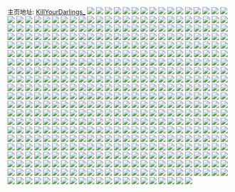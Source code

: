 主页地址: [KillYourDarlings_](https://weibo.com/u/5675084008) 
![](https://wx4.sinaimg.cn/mw2000/006c44B2ly1h9pr6y1opgj32c0340u0x.jpg) 
![](https://wx4.sinaimg.cn/mw2000/006c44B2ly1h9pr73ruo3j32c0340b2b.jpg) 
![](https://wx4.sinaimg.cn/mw2000/006c44B2ly1h9pr77f20lj32c03407wj.jpg) 
![](https://wx4.sinaimg.cn/mw2000/006c44B2ly1h9pr7gadufj31s1377e81.jpg) 
![](https://wx4.sinaimg.cn/mw2000/006c44B2ly1h9pr79w9z0j324s2wj7wi.jpg) 
![](https://wx4.sinaimg.cn/mw2000/006c44B2ly1h9pr7iapc9j32c0340hdv.jpg) 
![](https://wx4.sinaimg.cn/mw2000/006c44B2ly1h9pr7fdmktj32801o07wh.jpg) 
![](https://wx4.sinaimg.cn/mw2000/006c44B2ly1h9nvq49b4tj30u019j7fo.jpg) 
![](https://wx4.sinaimg.cn/mw2000/006c44B2ly1h9nvq697vxj30u01dngvo.jpg) 
![](https://wx4.sinaimg.cn/mw2000/006c44B2ly1h9nvq6wa04j30u0140jy9.jpg) 
![](https://wx4.sinaimg.cn/mw2000/006c44B2ly1h9nvq5ag4ij30u017f7cl.jpg) 
![](https://wx4.sinaimg.cn/mw2000/006c44B2ly1h9nvq8waqxj30u0140aic.jpg) 
![](https://wx4.sinaimg.cn/mw2000/006c44B2ly1h9nvq3mczzj30u016ujzo.jpg) 
![](https://wx4.sinaimg.cn/mw2000/006c44B2ly1h9bd91gpg3j30mj0tr76d.jpg) 
![](https://wx4.sinaimg.cn/mw2000/006c44B2ly1h9bd9174dmj30zl1mf7dq.jpg) 
![](https://wx4.sinaimg.cn/mw2000/006c44B2ly1h9bd91rdfdj31211dbaiw.jpg) 
![](https://wx4.sinaimg.cn/mw2000/006c44B2ly1h9bd922tuwj30vf1fxk1d.jpg) 
![](https://wx4.sinaimg.cn/mw2000/006c44B2ly1h96z4eixggj30pw197djn.jpg) 
![](https://wx4.sinaimg.cn/mw2000/006c44B2ly1h9102z0bxhj30u01a7jvl.jpg) 
![](https://wx4.sinaimg.cn/mw2000/006c44B2ly1h9102x5j0ij31400u0aje.jpg) 
![](https://wx4.sinaimg.cn/mw2000/006c44B2ly1h9102y2nfpj30u0140qj8.jpg) 
![](https://wx4.sinaimg.cn/mw2000/006c44B2ly1h9102yo803j30u014010y.jpg) 
![](https://wx4.sinaimg.cn/mw2000/006c44B2ly1h8zqalv0s6j32c03404qp.jpg) 
![](https://wx4.sinaimg.cn/mw2000/006c44B2ly1h8zqaezllpj32c0340qua.jpg) 
![](https://wx4.sinaimg.cn/mw2000/006c44B2ly1h8zqaipi4dj32c03401kx.jpg) 
![](https://wx4.sinaimg.cn/mw2000/006c44B2ly1h8jjsxqfeoj30qk1fbqb1.jpg) 
![](https://wx4.sinaimg.cn/mw2000/006c44B2ly1h8jjsx9cltj30p81awwkv.jpg) 
![](https://wx4.sinaimg.cn/mw2000/006c44B2ly1h8jjsy5wihj30q60wnjub.jpg) 
![](https://wx4.sinaimg.cn/mw2000/006c44B2ly1h8jixsd78uj31o0280b29.jpg) 
![](https://wx4.sinaimg.cn/mw2000/006c44B2ly1h8jixxazdgj30ig0rbjyd.jpg) 
![](https://wx4.sinaimg.cn/mw2000/006c44B2ly1h8jixup9a2j31o0280hdt.jpg) 
![](https://wx4.sinaimg.cn/mw2000/006c44B2ly1h8jixxxhwyj31o0280kjl.jpg) 
![](https://wx4.sinaimg.cn/mw2000/006c44B2ly1h8jixwu2wkj31o0280kjl.jpg) 
![](https://wx4.sinaimg.cn/mw2000/006c44B2ly1h8jixzodgtj31u333x4qr.jpg) 
![](https://wx4.sinaimg.cn/mw2000/006c44B2ly1h8jixyfb06j30u00u04aq.jpg) 
![](https://wx4.sinaimg.cn/mw2000/006c44B2ly1h8fjft3c02j30i10u010k.jpg) 
![](https://wx4.sinaimg.cn/mw2000/006c44B2gy1h8947r5hlzj30u01t1jtz.jpg) 
![](https://wx4.sinaimg.cn/mw2000/006c44B2gy1h8947prsb2j30u01t1q62.jpg) 
![](https://wx4.sinaimg.cn/mw2000/006c44B2gy1h88i4ph4w8j30pf0modix.jpg) 
![](https://wx4.sinaimg.cn/mw2000/006c44B2gy1h88h2dsnipj30u0140jz3.jpg) 
![](https://wx4.sinaimg.cn/mw2000/006c44B2gy1h88h2h2z6ij30u0140445.jpg) 
![](https://wx4.sinaimg.cn/mw2000/006c44B2gy1h88h2i0p4lj30u0140dll.jpg) 
![](https://wx4.sinaimg.cn/mw2000/006c44B2gy1h88i5bg9cej30sl0y879j.jpg) 
![](https://wx4.sinaimg.cn/mw2000/006c44B2gy1h88h2fts2fj30u01407ev.jpg) 
![](https://wx4.sinaimg.cn/mw2000/006c44B2gy1h88h2gitkhj30u0140dmh.jpg) 
![](https://wx4.sinaimg.cn/mw2000/006c44B2gy1h88h2fasxsj30u0140wpa.jpg) 
![](https://wx4.sinaimg.cn/mw2000/006c44B2ly1h8282elx0mj30u01407cb.jpg) 
![](https://wx4.sinaimg.cn/mw2000/006c44B2ly1h813yf04gcj30u0140gwj.jpg) 
![](https://wx4.sinaimg.cn/mw2000/006c44B2ly1h80dj5r07zj30u01t1dko.jpg) 
![](https://wx4.sinaimg.cn/mw2000/006c44B2ly1h80dj6ha54j30u01hcdo7.jpg) 
![](https://wx4.sinaimg.cn/mw2000/006c44B2ly1h80dj7d0xpj30u01407e4.jpg) 
![](https://wx4.sinaimg.cn/mw2000/006c44B2ly1h7vgje1nqrj32c0340kjl.jpg) 
![](https://wx4.sinaimg.cn/mw2000/006c44B2ly1h7vgjd2cdnj30zj1beaf0.jpg) 
![](https://wx4.sinaimg.cn/mw2000/006c44B2ly1h7vgjeavhyj30va1m5q8e.jpg) 
![](https://wx4.sinaimg.cn/mw2000/006c44B2ly1h7s76a376jj32801o0e81.jpg) 
![](https://wx4.sinaimg.cn/mw2000/006c44B2ly1h7s7692lbfj32801o04qp.jpg) 
![](https://wx4.sinaimg.cn/mw2000/006c44B2ly1h7s769bs7lj30jv19bgvv.jpg) 
![](https://wx4.sinaimg.cn/mw2000/006c44B2ly1h7s769nrt8j30hj0xl0zy.jpg) 
![](https://wx4.sinaimg.cn/mw2000/006c44B2ly1h7r9ayotyoj30zo0zzdq0.jpg) 
![](https://wx4.sinaimg.cn/mw2000/006c44B2ly1h7r9aydrf6j30zo0s1q9l.jpg) 
![](https://wx4.sinaimg.cn/mw2000/006c44B2ly1h7n66co4ydj31ba0zgwmj.jpg) 
![](https://wx4.sinaimg.cn/mw2000/006c44B2ly1h7m12z1my2j32c03404qr.jpg) 
![](https://wx4.sinaimg.cn/mw2000/006c44B2ly1h7m12unbmkj32c03407wj.jpg) 
![](https://wx4.sinaimg.cn/mw2000/006c44B2ly1h7m12xgte4j31sc2ds1ky.jpg) 
![](https://wx4.sinaimg.cn/mw2000/006c44B2ly1h7c3bk4sghj32c0340b2c.jpg) 
![](https://wx4.sinaimg.cn/mw2000/006c44B2ly1h7c3bdlydfj32c0340kjl.jpg) 
![](https://wx4.sinaimg.cn/mw2000/006c44B2ly1h7c3bfd0q2j31c92dskgo.jpg) 
![](https://wx4.sinaimg.cn/mw2000/006c44B2ly1h7c3c0yv13j32c0340e81.jpg) 
![](https://wx4.sinaimg.cn/mw2000/006c44B2ly1h7c3bgulmfj32c03401ky.jpg) 
![](https://wx4.sinaimg.cn/mw2000/006c44B2ly1h7c3bm4cz1j32c0340kjn.jpg) 
![](https://wx4.sinaimg.cn/mw2000/006c44B2ly1h7c3eojmc6j33i06807wm.jpg) 
![](https://wx4.sinaimg.cn/mw2000/006c44B2ly1h79jagbx30j30yi0rht99.jpg) 
![](https://wx4.sinaimg.cn/mw2000/006c44B2ly1h78irc85a4j30u0140akc.jpg) 
![](https://wx4.sinaimg.cn/mw2000/006c44B2ly1h78iqeiokxj30u028mwsz.jpg) 
![](https://wx4.sinaimg.cn/mw2000/006c44B2ly1h78iq9phioj30u0140tml.jpg) 
![](https://wx4.sinaimg.cn/mw2000/006c44B2ly1h78irckr8cj30u0140k2d.jpg) 
![](https://wx4.sinaimg.cn/mw2000/006c44B2ly1h78iqd72ttj30u01hcwx5.jpg) 
![](https://wx4.sinaimg.cn/mw2000/006c44B2ly1h78iqdmwaej30u0280dy7.jpg) 
![](https://wx4.sinaimg.cn/mw2000/006c44B2ly1h78iqfagl5j30u0280nop.jpg) 
![](https://wx4.sinaimg.cn/mw2000/006c44B2ly1h78iq8wf64j30u0280na7.jpg) 
![](https://wx4.sinaimg.cn/mw2000/006c44B2ly1h78iq9gsm4j30u0140wpy.jpg) 
![](https://wx4.sinaimg.cn/mw2000/006c44B2ly1h78627cxjjj30u00u0799.jpg) 
![](https://wx4.sinaimg.cn/mw2000/006c44B2ly1h78627occqj30u010qgqf.jpg) 
![](https://wx4.sinaimg.cn/mw2000/006c44B2ly1h6xs54fpyoj30u010g40k.jpg) 
![](https://wx4.sinaimg.cn/mw2000/006c44B2ly1h6xs54t9i3j30u01sxjtk.jpg) 
![](https://wx4.sinaimg.cn/mw2000/006c44B2ly1h6tq8jwjxbj30u01400yl.jpg) 
![](https://wx4.sinaimg.cn/mw2000/006c44B2ly1h6tq8k6aj6j30u0140gnl.jpg) 
![](https://wx4.sinaimg.cn/mw2000/006c44B2ly1h6qaf6od50j30u01sxq4b.jpg) 
![](https://wx4.sinaimg.cn/mw2000/006c44B2ly1h6qaf5y6bcj30u01sxn7s.jpg) 
![](https://wx4.sinaimg.cn/mw2000/006c44B2ly1h6njpcxvdvj32c0340u0y.jpg) 
![](https://wx4.sinaimg.cn/mw2000/006c44B2ly1h6njqnaqalj30yi0vywg8.jpg) 
![](https://wx4.sinaimg.cn/mw2000/006c44B2ly1h6nbvgow73j30u01hegnt.jpg) 
![](https://wx4.sinaimg.cn/mw2000/006c44B2ly1h6nbvhn7i2j30u01hcmz7.jpg) 
![](https://wx4.sinaimg.cn/mw2000/006c44B2ly1h6nbz3aae1j30u01hetgd.jpg) 
![](https://wx4.sinaimg.cn/mw2000/006c44B2ly1h6bc66hp4zj30u00wmq3q.jpg) 
![](https://wx4.sinaimg.cn/mw2000/006c44B2ly1h6641cmxjoj31hc0u0ahm.jpg) 
![](https://wx4.sinaimg.cn/mw2000/006c44B2ly1h6641d0iqlj30u0140dhf.jpg) 
![](https://wx4.sinaimg.cn/mw2000/006c44B2ly1h63ypi7no2j30u01xv761.jpg) 
![](https://wx4.sinaimg.cn/mw2000/006c44B2ly1h62mznagwej32c03404qq.jpg) 
![](https://wx4.sinaimg.cn/mw2000/006c44B2ly1h61vbtobbzj32c0340npd.jpg) 
![](https://wx4.sinaimg.cn/mw2000/006c44B2ly1h61vbvqnsij32c0340u0z.jpg) 
![](https://wx4.sinaimg.cn/mw2000/006c44B2ly1h61vbro03gj327b2piqha.jpg) 
![](https://wx4.sinaimg.cn/mw2000/006c44B2ly1h61vc0zaz1j32c03404ah.jpg) 
![](https://wx4.sinaimg.cn/mw2000/006c44B2ly1h5y8nq2ji8j30u01sywls.jpg) 
![](https://wx4.sinaimg.cn/mw2000/006c44B2ly1h5y8nl44kvj30u01syk0m.jpg) 
![](https://wx4.sinaimg.cn/mw2000/006c44B2ly1h5q73ietujj30u01d2tei.jpg) 
![](https://wx4.sinaimg.cn/mw2000/006c44B2ly1h5q73iqpz4j30u0140wmb.jpg) 
![](https://wx4.sinaimg.cn/mw2000/006c44B2ly1h5q73jkdgbj30u0140afo.jpg) 
![](https://wx4.sinaimg.cn/mw2000/006c44B2ly1h5q73k67jrj30u0140qbf.jpg) 
![](https://wx4.sinaimg.cn/mw2000/006c44B2ly1h5ovroi20pj30yi22o4qp.jpg) 
![](https://wx4.sinaimg.cn/mw2000/006c44B2ly1h5cgvu63evj30u01407cx.jpg) 
![](https://wx4.sinaimg.cn/mw2000/006c44B2ly1h5cgvuf4jtj30u0140q9l.jpg) 
![](https://wx4.sinaimg.cn/mw2000/006c44B2ly1h5cgvtuwvej30u0140n4i.jpg) 
![](https://wx4.sinaimg.cn/mw2000/006c44B2ly1h5cgvurd24j30u0140q9g.jpg) 
![](https://wx4.sinaimg.cn/mw2000/006c44B2ly1h5ch0gvpfjj30tz19gdpu.jpg) 
![](https://wx4.sinaimg.cn/mw2000/006c44B2ly1h56wnf2m6nj30tz0midj1.jpg) 
![](https://wx4.sinaimg.cn/mw2000/006c44B2gy1h4thnnm18ej31o0280u0x.jpg) 
![](https://wx4.sinaimg.cn/mw2000/006c44B2gy1h4thnq02hej31re2q14qq.jpg) 
![](https://wx4.sinaimg.cn/mw2000/006c44B2gy1h4thnt2qhsj32c0340x6r.jpg) 
![](https://wx4.sinaimg.cn/mw2000/006c44B2gy1h4thnzb6g0j32c0340u0z.jpg) 
![](https://wx4.sinaimg.cn/mw2000/006c44B2gy1h4tho8zly1j31o0280x6p.jpg) 
![](https://wx4.sinaimg.cn/mw2000/006c44B2gy1h4thnvr5d6j31nz2ts4qq.jpg) 
![](https://wx4.sinaimg.cn/mw2000/006c44B2gy1h4tho1gpo1j32wv289qv6.jpg) 
![](https://wx4.sinaimg.cn/mw2000/006c44B2gy1h4tho55m2gj31w53037wj.jpg) 
![](https://wx4.sinaimg.cn/mw2000/006c44B2gy1h4tho24tp7j31sb2414qp.jpg) 
![](https://wx4.sinaimg.cn/mw2000/006c44B2gy1h4tho6ffgqj32c0340e81.jpg) 
![](https://wx4.sinaimg.cn/mw2000/006c44B2gy1h4thnlesd1j32801o0hdt.jpg) 
![](https://wx4.sinaimg.cn/mw2000/006c44B2gy1h4q0syqbbgj30u01du45v.jpg) 
![](https://wx4.sinaimg.cn/mw2000/006c44B2gy1h4q0sxorajj30u01iu11f.jpg) 
![](https://wx4.sinaimg.cn/mw2000/006c44B2gy1h4o84kb9vuj30u01syk3u.jpg) 
![](https://wx4.sinaimg.cn/mw2000/006c44B2ly1h4mqcgbv84j32c0340b2a.jpg) 
![](https://wx4.sinaimg.cn/mw2000/006c44B2ly1h4lrrckyj0j31x92oxkjl.jpg) 
![](https://wx4.sinaimg.cn/mw2000/006c44B2ly1h4lrrlazysj32c0340kjm.jpg) 
![](https://wx4.sinaimg.cn/mw2000/006c44B2ly1h4lrrebjt0j32c0340npe.jpg) 
![](https://wx4.sinaimg.cn/mw2000/006c44B2ly1h4lrrj70z0j32wu1vl7wh.jpg) 
![](https://wx4.sinaimg.cn/mw2000/006c44B2ly1h4lrrhyx61j32c0340u0x.jpg) 
![](https://wx4.sinaimg.cn/mw2000/006c44B2ly1h4lrrii2xhj31401e0gtb.jpg) 
![](https://wx4.sinaimg.cn/mw2000/006c44B2ly1h4lrr6h5qkj32c0340kjl.jpg) 
![](https://wx4.sinaimg.cn/mw2000/006c44B2ly1h4j6198a78j30yi0leq5y.jpg) 
![](https://wx4.sinaimg.cn/mw2000/006c44B2ly1h4gvtg8muij30u014041j.jpg) 
![](https://wx4.sinaimg.cn/mw2000/006c44B2ly1h4fsaoklllj30i00w0grp.jpg) 
![](https://wx4.sinaimg.cn/mw2000/006c44B2ly1h4fsamzx1aj30yi22onny.jpg) 
![](https://wx4.sinaimg.cn/mw2000/006c44B2ly1h4c0u7gom6j32c0340u0y.jpg) 
![](https://wx4.sinaimg.cn/mw2000/006c44B2ly1h4bc38zzp6j324o2oou0x.jpg) 
![](https://wx4.sinaimg.cn/mw2000/006c44B2ly1h4bc3gko98j324o2ooqv5.jpg) 
![](https://wx4.sinaimg.cn/mw2000/006c44B2ly1h3xncyitpqj30u0140gu8.jpg) 
![](https://wx4.sinaimg.cn/mw2000/006c44B2ly1h3xnczml6aj30u01lftiu.jpg) 
![](https://wx4.sinaimg.cn/mw2000/006c44B2ly1h3xnczy1gij30u01hak2e.jpg) 
![](https://wx4.sinaimg.cn/mw2000/006c44B2ly1h3xnd0b2ovj30u01hc0zy.jpg) 
![](https://wx4.sinaimg.cn/mw2000/006c44B2ly1h3xnd0mnonj30u0140tfp.jpg) 
![](https://wx4.sinaimg.cn/mw2000/006c44B2ly1h3xattojwbj30tn0jfafy.jpg) 
![](https://wx4.sinaimg.cn/mw2000/006c44B2ly1h3jem060ljj30tu0x4duc.jpg) 
![](https://wx4.sinaimg.cn/mw2000/006c44B2ly1h3i36nm60wj30no0dcjtv.jpg) 
![](https://wx4.sinaimg.cn/mw2000/006c44B2ly1h3i36n5iufj30m80hmmzk.jpg) 
![](https://wx4.sinaimg.cn/mw2000/006c44B2ly1h3i36o89kzj30u00nyjxw.jpg) 
![](https://wx4.sinaimg.cn/mw2000/006c44B2ly1h3i36ok7jcj30nu0g0q5b.jpg) 
![](https://wx4.sinaimg.cn/mw2000/006c44B2ly1h3cr8tmrnoj31o0280hdt.jpg) 
![](https://wx4.sinaimg.cn/mw2000/006c44B2ly1h3cr8r8gfyj31o317f1kx.jpg) 
![](https://wx4.sinaimg.cn/mw2000/006c44B2ly1h3bitqbyxrj31r0340u0x.jpg) 
![](https://wx4.sinaimg.cn/mw2000/006c44B2ly1h3bitoszw3j31r0340qv5.jpg) 
![](https://wx4.sinaimg.cn/mw2000/006c44B2ly1h35yc9hhaqj30u01syqab.jpg) 
![](https://wx4.sinaimg.cn/mw2000/006c44B2ly1h35yf0ks6kj30u01syn33.jpg) 
![](https://wx4.sinaimg.cn/mw2000/006c44B2ly1h33cqjka74j30u00u0dla.jpg) 
![](https://wx4.sinaimg.cn/mw2000/006c44B2ly1h33cqjylfmj30u01bsacc.jpg) 
![](https://wx4.sinaimg.cn/mw2000/006c44B2ly1h331ugjvq2j30u0141k0l.jpg) 
![](https://wx4.sinaimg.cn/mw2000/006c44B2ly1h331un05g7j31410u0tiz.jpg) 
![](https://wx4.sinaimg.cn/mw2000/006c44B2ly1h331uh51w5j30u01407j6.jpg) 
![](https://wx4.sinaimg.cn/mw2000/006c44B2ly1h329mw71i0j318k28chdp.jpg) 
![](https://wx4.sinaimg.cn/mw2000/006c44B2ly1h329n1rco8j334022o4qq.jpg) 
![](https://wx4.sinaimg.cn/mw2000/006c44B2ly1h329mz34jzj334022m7wi.jpg) 
![](https://wx4.sinaimg.cn/mw2000/006c44B2ly1h329okahijj337k4tcu10.jpg) 
![](https://wx4.sinaimg.cn/mw2000/006c44B2ly1h329muveh7j322o340b2a.jpg) 
![](https://wx4.sinaimg.cn/mw2000/006c44B2ly1h329n4ao7fj322o340hdu.jpg) 
![](https://wx4.sinaimg.cn/mw2000/006c44B2ly1h329o27qc1j337k4tc7wk.jpg) 
![](https://wx4.sinaimg.cn/mw2000/006c44B2ly1h329p0jv1sj34tc37k4qt.jpg) 
![](https://wx4.sinaimg.cn/mw2000/006c44B2ly1h329pahck9j34tc37k7wj.jpg) 
![](https://wx4.sinaimg.cn/mw2000/006c44B2ly1h329pk9q3ij34tc37k7wk.jpg) 
![](https://wx4.sinaimg.cn/mw2000/006c44B2ly1h329pw2vktj30u0140nhk.jpg) 
![](https://wx4.sinaimg.cn/mw2000/006c44B2ly1h329pz8qo8j31o0280e81.jpg) 
![](https://wx4.sinaimg.cn/mw2000/006c44B2ly1h329ptfn9rj34tc37k7wj.jpg) 
![](https://wx4.sinaimg.cn/mw2000/006c44B2ly1h329q10zwtj31o0280b29.jpg) 
![](https://wx4.sinaimg.cn/mw2000/006c44B2ly1h314qq9pg1j30yi22o7wh.jpg) 
![](https://wx4.sinaimg.cn/mw2000/006c44B2ly1h30xxjk1lqj30u0140grr.jpg) 
![](https://wx4.sinaimg.cn/mw2000/006c44B2ly1h30xxj6xbrj30ty118aif.jpg) 
![](https://wx4.sinaimg.cn/mw2000/006c44B2ly1h30xxk9zdwj30u014010w.jpg) 
![](https://wx4.sinaimg.cn/mw2000/006c44B2ly1h30xxktjedj30u0140qbe.jpg) 
![](https://wx4.sinaimg.cn/mw2000/006c44B2ly1h30xxl65cmj30u01427ax.jpg) 
![](https://wx4.sinaimg.cn/mw2000/006c44B2ly1h30xxjtoupj30u0140gs4.jpg) 
![](https://wx4.sinaimg.cn/mw2000/006c44B2ly1h2v0x0q1dgj30yi0j8e1u.jpg) 
![](https://wx4.sinaimg.cn/mw2000/006c44B2ly1h2v0wy2a6ij31o02804qp.jpg) 
![](https://wx4.sinaimg.cn/mw2000/006c44B2ly1h2v0wwimiqj31r0340u0x.jpg) 
![](https://wx4.sinaimg.cn/mw2000/006c44B2ly1h2lmhu4txbj30u01sxgz6.jpg) 
![](https://wx4.sinaimg.cn/mw2000/006c44B2ly1h2lmglyj8kj306e06emx7.jpg) 
![](https://wx4.sinaimg.cn/mw2000/006c44B2ly1h2f7hnem62j30u01sy0zs.jpg) 
![](https://wx4.sinaimg.cn/mw2000/006c44B2ly1h2atosag98j30u01sywn4.jpg) 
![](https://wx4.sinaimg.cn/mw2000/006c44B2ly1h2atot3tkrj30u01sy114.jpg) 
![](https://wx4.sinaimg.cn/mw2000/006c44B2ly1h2atornzobj30u01syahf.jpg) 
![](https://wx4.sinaimg.cn/mw2000/006c44B2ly1h2ae17rgpmj30u00u0wli.jpg) 
![](https://wx4.sinaimg.cn/mw2000/006c44B2ly1h2ae16q0nsj30u00vu0xl.jpg) 
![](https://wx4.sinaimg.cn/mw2000/006c44B2ly1h25zgpmp49j30vk0u0gnd.jpg) 
![](https://wx4.sinaimg.cn/mw2000/006c44B2ly1h1yokkh6vlj30u013710e.jpg) 
![](https://wx4.sinaimg.cn/mw2000/006c44B2ly1h1xsv0nawsj30yi08taaw.jpg) 
![](https://wx4.sinaimg.cn/mw2000/006c44B2ly1h1qq5kz9dbj30u01400zy.jpg) 
![](https://wx4.sinaimg.cn/mw2000/006c44B2ly1h1dqvy0s9dj30u0142dmc.jpg) 
![](https://wx4.sinaimg.cn/mw2000/006c44B2ly1h193ir5dqlj30u01sx488.jpg) 
![](https://wx4.sinaimg.cn/mw2000/006c44B2ly1h14n55nu9gj30u01sy13y.jpg) 
![](https://wx4.sinaimg.cn/mw2000/006c44B2ly1h14n574f3pj30u01sxtf6.jpg) 
![](https://wx4.sinaimg.cn/mw2000/006c44B2ly1h14n40rj2wj30sg0sgdib.jpg) 
![](https://wx4.sinaimg.cn/mw2000/006c44B2ly1h14ncq2ur6j30m806kmxc.jpg) 
![](https://wx4.sinaimg.cn/mw2000/006c44B2ly1h0xv7x1q8uj30u0140ah1.jpg) 
![](https://wx4.sinaimg.cn/mw2000/006c44B2ly1h0xv7w984yj30u013udkn.jpg) 
![](https://wx4.sinaimg.cn/mw2000/006c44B2ly1h0xv7xb9wxj30u013lq7u.jpg) 
![](https://wx4.sinaimg.cn/mw2000/006c44B2ly1h0xv7xq6iyj30u0140n4w.jpg) 
![](https://wx4.sinaimg.cn/mw2000/006c44B2ly1h0qtrwtr80j30tu0tual4.jpg) 
![](https://wx4.sinaimg.cn/mw2000/006c44B2ly1h0pkpp4r9gj30yi0xkasc.jpg) 
![](https://wx4.sinaimg.cn/mw2000/006c44B2ly1h0pkprirzkj32c02c0x6p.jpg) 
![](https://wx4.sinaimg.cn/mw2000/006c44B2ly1h0pkv6tttjj32c02c01kx.jpg) 
![](https://wx4.sinaimg.cn/mw2000/006c44B2ly1h0pkpnzyd9j30qh1didqh.jpg) 
![](https://wx4.sinaimg.cn/mw2000/006c44B2ly1h0heys1nncj30tz0rqju5.jpg) 
![](https://wx4.sinaimg.cn/mw2000/006c44B2ly1h06cszlwylj32c0340e82.jpg) 
![](https://wx4.sinaimg.cn/mw2000/006c44B2ly1h00el6ntq1j32c02c07wh.jpg) 
![](https://wx4.sinaimg.cn/mw2000/006c44B2ly1h00eqgkvrlj32c02c0kjl.jpg) 
![](https://wx4.sinaimg.cn/mw2000/006c44B2ly1h00el99iepj30wl164dpf.jpg) 
![](https://wx4.sinaimg.cn/mw2000/006c44B2ly1h00el7vtt1j325d25d7wh.jpg) 
![](https://wx4.sinaimg.cn/mw2000/006c44B2ly1h00er4bpvvj30u00vewis.jpg) 
![](https://wx4.sinaimg.cn/mw2000/006c44B2ly1h00elb2bu5j30yi1rzti9.jpg) 
![](https://wx4.sinaimg.cn/mw2000/006c44B2ly1h00el45e0yj32c02c04qq.jpg) 
![](https://wx4.sinaimg.cn/mw2000/006c44B2ly1h00etq7j8jj30u01sxk7e.jpg) 
![](https://wx4.sinaimg.cn/mw2000/006c44B2ly1gztktwvstej31o02801ip.jpg) 
![](https://wx4.sinaimg.cn/mw2000/006c44B2ly1gztktvfexej31h91zae3m.jpg) 
![](https://wx4.sinaimg.cn/mw2000/006c44B2ly1gzowt62rcuj30q41ggtln.jpg) 
![](https://wx4.sinaimg.cn/mw2000/006c44B2ly1gzowt6iptyj311c0u00wd.jpg) 
![](https://wx4.sinaimg.cn/mw2000/006c44B2ly1gzowt77y1cj30u01sxal6.jpg) 
![](https://wx4.sinaimg.cn/mw2000/006c44B2ly1gzkdd2ai5bj32c02c0kjl.jpg) 
![](https://wx4.sinaimg.cn/mw2000/006c44B2ly1gzitw0rusyj30s0340qpq.jpg) 
![](https://wx4.sinaimg.cn/mw2000/006c44B2ly1gzitvzwbfkj31400u0tgb.jpg) 
![](https://wx4.sinaimg.cn/mw2000/006c44B2ly1gzitw15juej30u00u0agp.jpg) 
![](https://wx4.sinaimg.cn/mw2000/006c44B2ly1gzitw2ej7lj30u00u0459.jpg) 
![](https://wx4.sinaimg.cn/mw2000/006c44B2ly1gzitw7bsm2j30u01syaij.jpg) 
![](https://wx4.sinaimg.cn/mw2000/006c44B2ly1gzitw801y4j30u011yafv.jpg) 
![](https://wx4.sinaimg.cn/mw2000/006c44B2ly1gzb1rlknk9j30u03c0kg6.jpg) 
![](https://wx4.sinaimg.cn/mw2000/006c44B2ly1gzb1rmepiwj30u03oi1ew.jpg) 
![](https://wx4.sinaimg.cn/mw2000/006c44B2ly1gzb1rktf82j30u0140wo5.jpg) 
![](https://wx4.sinaimg.cn/mw2000/006c44B2ly1gzb1rn6bfaj30u0140akp.jpg) 
![](https://wx4.sinaimg.cn/mw2000/006c44B2ly1gzb1riu40sj30u01edalw.jpg) 
![](https://wx4.sinaimg.cn/mw2000/006c44B2ly1gzb1rnhv4hj30ku0rsn28.jpg) 
![](https://wx4.sinaimg.cn/mw2000/006c44B2ly1gzb1rk8pqqj30u02i0kes.jpg) 
![](https://wx4.sinaimg.cn/mw2000/006c44B2ly1gzb1rmtikej30ku0rs0y7.jpg) 
![](https://wx4.sinaimg.cn/mw2000/006c44B2ly1gzb1rjl1kjj30u0280ngb.jpg) 
![](https://wx4.sinaimg.cn/mw2000/006c44B2gy1gz3lmeabg2j30u017odk4.jpg) 
![](https://wx4.sinaimg.cn/mw2000/006c44B2gy1gz3lmerq9qj30u01caq8p.jpg) 
![](https://wx4.sinaimg.cn/mw2000/006c44B2gy1gz3lmf8va4j30u01geq8b.jpg) 
![](https://wx4.sinaimg.cn/mw2000/006c44B2gy1gz3lmfqzmmj30u01hujw8.jpg) 
![](https://wx4.sinaimg.cn/mw2000/006c44B2gy1gz3lmg8pbuj30u018g0xc.jpg) 
![](https://wx4.sinaimg.cn/mw2000/006c44B2gy1gz3lmdnszyj30yi0kd0un.jpg) 
![](https://wx4.sinaimg.cn/mw2000/006c44B2gy1gz3lmgxm6lj30yi0jxace.jpg) 
![](https://wx4.sinaimg.cn/mw2000/006c44B2ly1gys74rwx8aj30tl0p1ad7.jpg) 
![](https://wx4.sinaimg.cn/mw2000/006c44B2ly1gyrcj732ftj30pn1fpara.jpg) 
![](https://wx4.sinaimg.cn/mw2000/006c44B2ly1gyq39xbqs8j32c03407wi.jpg) 
![](https://wx4.sinaimg.cn/mw2000/006c44B2ly1gyozsblm54j30xc0u0tdq.jpg) 
![](https://wx4.sinaimg.cn/mw2000/006c44B2ly1gyj647pi8xj30u01sxgzk.jpg) 
![](https://wx4.sinaimg.cn/mw2000/006c44B2ly1gyj6j201vdj30u00midoc.jpg) 
![](https://wx4.sinaimg.cn/mw2000/006c44B2gy1gy8htpsrdhj30yi0frtb8.jpg) 
![](https://wx4.sinaimg.cn/mw2000/006c44B2gy1gxwc8hhq0sj30u01sx7lo.jpg) 
![](https://wx4.sinaimg.cn/mw2000/006c44B2gy1gxwc8jdcnej30u01sx4ex.jpg) 
![](https://wx4.sinaimg.cn/mw2000/006c44B2gy1gxwc8l8plkj30u01sx7kq.jpg) 
![](https://wx4.sinaimg.cn/mw2000/006c44B2gy1gxwc871az7j30yi22okjl.jpg) 
![](https://wx4.sinaimg.cn/mw2000/006c44B2gy1gxwc8err1hj30yi22oqv5.jpg) 
![](https://wx4.sinaimg.cn/mw2000/006c44B2gy1gxs69o7wcmj30yi22o7wh.jpg) 
![](https://wx4.sinaimg.cn/mw2000/006c44B2gy1gxs6903qoxj30yi22ou0x.jpg) 
![](https://wx4.sinaimg.cn/mw2000/006c44B2gy1gxs69bv09pj30yi22okjl.jpg) 
![](https://wx4.sinaimg.cn/mw2000/006c44B2gy1gxs69jsxgsj30yi22ohdt.jpg) 
![](https://wx4.sinaimg.cn/mw2000/006c44B2ly1gxgpnzzg18j30tk17cdrw.jpg) 
![](https://wx4.sinaimg.cn/mw2000/006c44B2ly1gxffsb7pahj30pb0s0djx.jpg) 
![](https://wx4.sinaimg.cn/mw2000/006c44B2ly1gxc2ru5nbij31k51k5qhn.jpg) 
![](https://wx4.sinaimg.cn/mw2000/006c44B2ly1gxc2rtket0j31af1afk56.jpg) 
![](https://wx4.sinaimg.cn/mw2000/006c44B2ly1gxc2rt2utqj30yi0yin3j.jpg) 
![](https://wx4.sinaimg.cn/mw2000/006c44B2ly1gxc2rwrxewj32c02c0npd.jpg) 
![](https://wx4.sinaimg.cn/mw2000/006c44B2ly1gx8gla02p4j30go0jldhe.jpg) 
![](https://wx4.sinaimg.cn/mw2000/006c44B2ly1gx3e5m18szj316o1kw1kx.jpg) 
![](https://wx4.sinaimg.cn/mw2000/006c44B2ly1gx24li5w1cj30u00u0dqr.jpg) 
![](https://wx4.sinaimg.cn/mw2000/006c44B2ly1gx24lpee0zj30u00u0al3.jpg) 
![](https://wx4.sinaimg.cn/mw2000/006c44B2ly1gx24lk4vwtj30u0140qc8.jpg) 
![](https://wx4.sinaimg.cn/mw2000/006c44B2ly1gx24lm2q9nj30u00u045d.jpg) 
![](https://wx4.sinaimg.cn/mw2000/006c44B2ly1gx24lx9dcsj30u014047i.jpg) 
![](https://wx4.sinaimg.cn/mw2000/006c44B2ly1gx24lebai2j30u014079l.jpg) 
![](https://wx4.sinaimg.cn/mw2000/006c44B2ly1gx24rs4q6lj30u00u0wkb.jpg) 
![](https://wx4.sinaimg.cn/mw2000/006c44B2ly1gx24m16gjyj30u0140wo9.jpg) 
![](https://wx4.sinaimg.cn/mw2000/006c44B2ly1gx24lusq3jj30u00u014a.jpg) 
![](https://wx4.sinaimg.cn/mw2000/006c44B2ly1gx24lo1om7j30u0140akc.jpg) 
![](https://wx4.sinaimg.cn/mw2000/006c44B2ly1gx24oo4uoej30u00u0tkp.jpg) 
![](https://wx4.sinaimg.cn/mw2000/006c44B2ly1gx24lyriy2j30u0140123.jpg) 
![](https://wx4.sinaimg.cn/mw2000/006c44B2ly1gx24lvug5wj30u00u07di.jpg) 
![](https://wx4.sinaimg.cn/mw2000/006c44B2ly1gx24lsnabvj30u00u0k1i.jpg) 
![](https://wx4.sinaimg.cn/mw2000/006c44B2ly1gx24lr17voj30u00u0k23.jpg) 
![](https://wx4.sinaimg.cn/mw2000/006c44B2ly1gx0jiai6ikj31o0280npd.jpg) 
![](https://wx4.sinaimg.cn/mw2000/006c44B2ly1gx0f6mwcr3j30yi22oqop.jpg) 
![](https://wx4.sinaimg.cn/mw2000/006c44B2ly1gwxahwhe8xj30yi0er79o.jpg) 
![](https://wx4.sinaimg.cn/mw2000/006c44B2ly1gwuusfdt3sj32c02c0e82.jpg) 
![](https://wx4.sinaimg.cn/mw2000/006c44B2ly1gwrot0a6scj31sc1sce81.jpg) 
![](https://wx4.sinaimg.cn/mw2000/006c44B2ly1gwphih9pa0j31ps14yh3r.jpg) 
![](https://wx4.sinaimg.cn/mw2000/006c44B2ly1gwo88gwf41j32c02c0x6p.jpg) 
![](https://wx4.sinaimg.cn/mw2000/006c44B2ly1gwn44kcn7gj31mc25snpd.jpg) 
![](https://wx4.sinaimg.cn/mw2000/006c44B2ly1gwn44hcc45j31ma25skjl.jpg) 
![](https://wx4.sinaimg.cn/mw2000/006c44B2ly1gwn444feyej31r03404qq.jpg) 
![](https://wx4.sinaimg.cn/mw2000/006c44B2ly1gwn44ijy63j31e425se6d.jpg) 
![](https://wx4.sinaimg.cn/mw2000/006c44B2ly1gwn44ja7m9j31o01o07wh.jpg) 
![](https://wx4.sinaimg.cn/mw2000/006c44B2ly1gwn484i2h8j32c0340e82.jpg) 
![](https://wx4.sinaimg.cn/mw2000/006c44B2ly1gwn448jtizj31o0280hdt.jpg) 
![](https://wx4.sinaimg.cn/mw2000/006c44B2ly1gwn4402qkvj31r0340e82.jpg) 
![](https://wx4.sinaimg.cn/mw2000/006c44B2ly1gwn4434iudj31r0340b2a.jpg) 
![](https://wx4.sinaimg.cn/mw2000/006c44B2ly1gwowlmnj0kj31mc25se81.jpg) 
![](https://wx4.sinaimg.cn/mw2000/006c44B2ly1gwn44f3xa0j32c0340u0y.jpg) 
![](https://wx4.sinaimg.cn/mw2000/006c44B2ly1gwn4462agxj31r0340hdu.jpg) 
![](https://wx4.sinaimg.cn/mw2000/006c44B2ly1gwn43uugltj32c03407wj.jpg) 
![](https://wx4.sinaimg.cn/mw2000/006c44B2ly1gwbiu8q92uj30u014046p.jpg) 
![](https://wx4.sinaimg.cn/mw2000/006c44B2ly1gwbiu80s1nj30u0140n5k.jpg) 
![](https://wx4.sinaimg.cn/mw2000/006c44B2ly1gw3dfyfi2tj30uk2t37wh.jpg) 
![](https://wx4.sinaimg.cn/mw2000/006c44B2ly1gw361ub1t3j30u01g0th5.jpg) 
![](https://wx4.sinaimg.cn/mw2000/006c44B2ly1gw2y3n4txrj30pz1fxwl8.jpg) 
![](https://wx4.sinaimg.cn/mw2000/006c44B2ly1gw2y3ixvj3j30q21frgsc.jpg) 
![](https://wx4.sinaimg.cn/mw2000/006c44B2ly1gw2c8fw4z3j30pp1fsnbr.jpg) 
![](https://wx4.sinaimg.cn/mw2000/006c44B2ly1gw2c8epd8ij30ps1g94cu.jpg) 
![](https://wx4.sinaimg.cn/mw2000/006c44B2ly1gw0n2qifwaj30yi22ox22.jpg) 
![](https://wx4.sinaimg.cn/mw2000/006c44B2ly1gvzvn2fnorj30u01sydkw.jpg) 
![](https://wx4.sinaimg.cn/mw2000/006c44B2ly1gvvi3w4ayoj31o02801ky.jpg) 
![](https://wx4.sinaimg.cn/mw2000/006c44B2ly1gvvd4rrb8yj305q05q3yd.jpg) 
![](https://wx4.sinaimg.cn/mw2000/006c44B2ly1gvurpe59avj30u01hcq8y.jpg) 
![](https://wx4.sinaimg.cn/mw2000/006c44B2ly1gvurpet9y5j30u01hczsb.jpg) 
![](https://wx4.sinaimg.cn/mw2000/006c44B2ly1gvurpfm237j30u01hc7cs.jpg) 
![](https://wx4.sinaimg.cn/mw2000/006c44B2ly1gvt1ama4agj31r02iub0d.jpg) 
![](https://wx4.sinaimg.cn/mw2000/006c44B2ly1gvt1anbs98j31r0340qv5.jpg) 
![](https://wx4.sinaimg.cn/mw2000/006c44B2ly1gvt1b0ho52j31r0340hdu.jpg) 
![](https://wx4.sinaimg.cn/mw2000/006c44B2ly1gvt1b24b88j31r03407wi.jpg) 
![](https://wx4.sinaimg.cn/mw2000/006c44B2ly1gvqo71ekd0j60u01hedkl02.jpg) 
![](https://wx4.sinaimg.cn/mw2000/006c44B2ly1gvqo75ud35j30u0140aix.jpg) 
![](https://wx4.sinaimg.cn/mw2000/006c44B2ly1gvqo77p6orj30u01hc18g.jpg) 
![](https://wx4.sinaimg.cn/mw2000/006c44B2ly1gvqo78ranbj60u01hcdq402.jpg) 
![](https://wx4.sinaimg.cn/mw2000/006c44B2ly1gvqo7gdgsjj61hc0u0jzs02.jpg) 
![](https://wx4.sinaimg.cn/mw2000/006c44B2ly1gvqo7c4qz5j30u00uc0xx.jpg) 
![](https://wx4.sinaimg.cn/mw2000/006c44B2ly1gvqo79mpzjj60u01hcalq02.jpg) 
![](https://wx4.sinaimg.cn/mw2000/006c44B2ly1gvqo7aoreqj60u01hc7h102.jpg) 
![](https://wx4.sinaimg.cn/mw2000/006c44B2ly1gvqo7fifvzj60u014047u02.jpg) 
![](https://wx4.sinaimg.cn/mw2000/006c44B2ly1gvqo7bjd42j60u01cujxe02.jpg) 
![](https://wx4.sinaimg.cn/mw2000/006c44B2ly1gvqo7e5v1rj60u01hck9502.jpg) 
![](https://wx4.sinaimg.cn/mw2000/006c44B2ly1gvqo6y8eguj61hc0u04dt02.jpg) 
![](https://wx4.sinaimg.cn/mw2000/006c44B2ly1gvqo7kbbmfj60u01hcqgw02.jpg) 
![](https://wx4.sinaimg.cn/mw2000/006c44B2ly1gvqo7l0pnvj60u01hck7302.jpg) 
![](https://wx4.sinaimg.cn/mw2000/006c44B2ly1gvoz3zldnkj60u0140dny02.jpg) 
![](https://wx4.sinaimg.cn/mw2000/006c44B2ly1gvoc27sz6zj60yi1d9qem02.jpg) 
![](https://wx4.sinaimg.cn/mw2000/006c44B2ly1gvncmmghqjj60u01t5aks02.jpg) 
![](https://wx4.sinaimg.cn/mw2000/006c44B2ly1gvktkbdrddj60xe0u0dle02.jpg) 
![](https://wx4.sinaimg.cn/mw2000/006c44B2ly1gvkjyfbxuqj60yi05qwfh02.jpg) 
![](https://wx4.sinaimg.cn/mw2000/006c44B2ly1gvhg90f689j60u01rqtol02.jpg) 
![](https://wx4.sinaimg.cn/mw2000/006c44B2ly1gvhec0o7juj60u0140wln02.jpg) 
![](https://wx4.sinaimg.cn/mw2000/006c44B2ly1gvgcd0k5g7j60tv13utk402.jpg) 
![](https://wx4.sinaimg.cn/mw2000/006c44B2gy1gv8fl6ij6oj60yi22ohdt02.jpg) 
![](https://wx4.sinaimg.cn/mw2000/006c44B2gy1gv7pkye4a8j61r0340u0x02.jpg) 
![](https://wx4.sinaimg.cn/mw2000/006c44B2gy1gv7pkzqv6pj61r03407n002.jpg) 
![](https://wx4.sinaimg.cn/mw2000/006c44B2gy1gv7pl29e8yj61r0340kjl02.jpg) 
![](https://wx4.sinaimg.cn/mw2000/006c44B2gy1gv7pl7futaj61r03401ky02.jpg) 
![](https://wx4.sinaimg.cn/mw2000/006c44B2gy1gv7pl52vonj61r0340kjm02.jpg) 
![](https://wx4.sinaimg.cn/mw2000/006c44B2gy1gv7pkwiwmnj61o0280qv502.jpg) 
![](https://wx4.sinaimg.cn/mw2000/006c44B2gy1gv7pmjev5vj61o0280hdt02.jpg) 
![](https://wx4.sinaimg.cn/mw2000/006c44B2gy1gv7pla1jf2j61r03407wi02.jpg) 
![](https://wx4.sinaimg.cn/mw2000/006c44B2gy1gv7pmlurtpj61r0340npd02.jpg) 
![](https://wx4.sinaimg.cn/mw2000/006c44B2gy1gv7amd4pnwj60go0gzmxk02.jpg) 
![](https://wx4.sinaimg.cn/mw2000/006c44B2ly1gv21zu7e0oj61n32x17wh02.jpg) 
![](https://wx4.sinaimg.cn/mw2000/006c44B2ly1gv22021e5dj62c03401kz02.jpg) 
![](https://wx4.sinaimg.cn/mw2000/006c44B2ly1gv21ztgymdj60ja0ijdii02.jpg) 
![](https://wx4.sinaimg.cn/mw2000/006c44B2ly1gv21zsru6dj60pg0lq78x02.jpg) 
![](https://wx4.sinaimg.cn/mw2000/006c44B2ly1guxval39d3j60yi22o7wh02.jpg) 
![](https://wx4.sinaimg.cn/mw2000/006c44B2ly1guxvajhps0j30yi22onis.jpg) 
![](https://wx4.sinaimg.cn/mw2000/006c44B2ly1gut9vtsir3j61br2cmhcj02.jpg) 
![](https://wx4.sinaimg.cn/mw2000/006c44B2ly1gupelc6ksrj60t10oijtx02.jpg) 
![](https://wx4.sinaimg.cn/mw2000/006c44B2ly1guevbdwzvtj61o0280npd02.jpg) 
![](https://wx4.sinaimg.cn/mw2000/006c44B2ly1guevb662sjj61o0280u0x02.jpg) 
![](https://wx4.sinaimg.cn/mw2000/006c44B2ly1guevbgddrdj61o02807wh02.jpg) 
![](https://wx4.sinaimg.cn/mw2000/006c44B2ly1guevbozlmlj61o0280e8102.jpg) 
![](https://wx4.sinaimg.cn/mw2000/006c44B2ly1guevfegjiaj62ps1j0u0x02.jpg) 
![](https://wx4.sinaimg.cn/mw2000/006c44B2ly1guevbnpmjfj61o0280b2902.jpg) 
![](https://wx4.sinaimg.cn/mw2000/006c44B2ly1guevb3xq7gj61o0280qv502.jpg) 
![](https://wx4.sinaimg.cn/mw2000/006c44B2ly1guevbiafv4j62c0340hdu02.jpg) 
![](https://wx4.sinaimg.cn/mw2000/006c44B2ly1guevbqhou1j61o02801kx02.jpg) 
![](https://wx4.sinaimg.cn/mw2000/006c44B2ly1gu9mfhuxjvj61mc25se8102.jpg) 
![](https://wx4.sinaimg.cn/mw2000/006c44B2ly1gu9mfgqrqoj61mc25shdt02.jpg) 
![](https://wx4.sinaimg.cn/mw2000/006c44B2ly1gu8e9gcy0rj32c0340x6p.jpg) 
![](https://wx4.sinaimg.cn/mw2000/006c44B2ly1gu8e9hpud5j62c0340u0x02.jpg) 
![](https://wx4.sinaimg.cn/mw2000/006c44B2ly1gu8e9f6zcdj62c0340b2a02.jpg) 
![](https://wx4.sinaimg.cn/mw2000/006c44B2ly1gu782w6lorj60u03q51kx02.jpg) 
![](https://wx4.sinaimg.cn/mw2000/006c44B2ly1gtv49464etj62c0340b2b02.jpg) 
![](https://wx4.sinaimg.cn/mw2000/006c44B2ly1gtv496jm7oj62c0340x6q02.jpg) 
![](https://wx4.sinaimg.cn/mw2000/006c44B2ly1gtv498qusej62c0340kjl02.jpg) 
![](https://wx4.sinaimg.cn/mw2000/006c44B2ly1gtv499xtrkj62c0340b2902.jpg) 
![](https://wx4.sinaimg.cn/mw2000/006c44B2ly1gtv497r1y8j61mc25shdt02.jpg) 
![](https://wx4.sinaimg.cn/mw2000/006c44B2ly1gtv4959aw8j62801o01ky02.jpg) 
![](https://wx4.sinaimg.cn/mw2000/006c44B2ly1gtv49dnvllj62c0340hdu02.jpg) 
![](https://wx4.sinaimg.cn/mw2000/006c44B2ly1gtv4921gn7j63402c01ky02.jpg) 
![](https://wx4.sinaimg.cn/mw2000/006c44B2ly1gtv49c2cd4j62c03407wi02.jpg) 
![](https://wx4.sinaimg.cn/mw2000/006c44B2ly1gtswpyimk8j60v90v9tju02.jpg) 
![](https://wx4.sinaimg.cn/mw2000/006c44B2ly1gtswq04na7j60u00gv41n02.jpg) 
![](https://wx4.sinaimg.cn/mw2000/006c44B2ly1gtswq0h2flj60u00jr43c02.jpg) 
![](https://wx4.sinaimg.cn/mw2000/006c44B2ly1gtswq0rzwnj60u00gvwj802.jpg) 
![](https://wx4.sinaimg.cn/mw2000/006c44B2ly1gtjqbmj7ixj61jk1wju0x02.jpg) 
![](https://wx4.sinaimg.cn/mw2000/006c44B2ly1gtgoz6rd1jj62c0340hdt02.jpg) 
![](https://wx4.sinaimg.cn/mw2000/006c44B2ly1gtg8gyokhqj61jk15ok8202.jpg) 
![](https://wx4.sinaimg.cn/mw2000/006c44B2ly1gtdylsxzayj60jq0idq5w02.jpg) 
![](https://wx4.sinaimg.cn/mw2000/006c44B2ly1gtdudptyp8j60go0lx0x802.jpg) 
![](https://wx4.sinaimg.cn/mw2000/006c44B2ly1gt9talhxabj31o02801ky.jpg) 
![](https://wx4.sinaimg.cn/mw2000/006c44B2ly1gt9tam3ybvj31ma25stx7.jpg) 
![](https://wx4.sinaimg.cn/mw2000/006c44B2ly1gt9tan1jzwj33402c0qv6.jpg) 
![](https://wx4.sinaimg.cn/mw2000/006c44B2ly1gt9tetc7ghj325s1mc7wh.jpg) 
![](https://wx4.sinaimg.cn/mw2000/006c44B2ly1gt9tfbz66oj32c03407wh.jpg) 
![](https://wx4.sinaimg.cn/mw2000/006c44B2ly1gt9tajonftj32c034ye81.jpg) 
![](https://wx4.sinaimg.cn/mw2000/006c44B2ly1gt6vxzk8g3j30ru36nqi5.jpg) 
![](https://wx4.sinaimg.cn/mw2000/006c44B2ly1gt1o7wb5myj31r0340qqk.jpg) 
![](https://wx4.sinaimg.cn/mw2000/006c44B2ly1gt1o7ett66j31b92c04qp.jpg) 
![](https://wx4.sinaimg.cn/mw2000/006c44B2ly1gt1o7d3wmnj33402c07wi.jpg) 
![](https://wx4.sinaimg.cn/mw2000/006c44B2ly1gt1o7bcfadj33402c07wh.jpg) 
![](https://wx4.sinaimg.cn/mw2000/006c44B2ly1gt1o7qpmitj31r0340kjl.jpg) 
![](https://wx4.sinaimg.cn/mw2000/006c44B2ly1gt1o7glm6yj31r0340npd.jpg) 
![](https://wx4.sinaimg.cn/mw2000/006c44B2ly1gt1o7j1ml7j33402c0hdu.jpg) 
![](https://wx4.sinaimg.cn/mw2000/006c44B2ly1gt1o7kz15qj31r0340kjl.jpg) 
![](https://wx4.sinaimg.cn/mw2000/006c44B2ly1gt1o7p4twkj33402c0qv5.jpg) 
![](https://wx4.sinaimg.cn/mw2000/006c44B2ly1gszafqp8mmj31o02807ue.jpg) 
![](https://wx4.sinaimg.cn/mw2000/006c44B2ly1gszaghy16bj31o02801hd.jpg) 
![](https://wx4.sinaimg.cn/mw2000/006c44B2ly1gszafpmn4rj31ma25snic.jpg) 
![](https://wx4.sinaimg.cn/mw2000/006c44B2ly1gszafov5rtj31ma25str6.jpg) 
![](https://wx4.sinaimg.cn/mw2000/006c44B2ly1gsy4nmjwvaj31ps1ac4qp.jpg) 
![](https://wx4.sinaimg.cn/mw2000/006c44B2ly1gsy4o0wxurj31ps1ac1kx.jpg) 
![](https://wx4.sinaimg.cn/mw2000/006c44B2ly1gsvcseeircj30yi22o114.jpg) 
![](https://wx4.sinaimg.cn/mw2000/006c44B2ly1gst8opgeyfj317q25s1kx.jpg) 
![](https://wx4.sinaimg.cn/mw2000/006c44B2ly1gst8onwn3uj31mc25s4qp.jpg) 
![](https://wx4.sinaimg.cn/mw2000/006c44B2ly1gst8p0fxzdj32c03401kz.jpg) 
![](https://wx4.sinaimg.cn/mw2000/006c44B2ly1gst8olyv0nj625s1mcnpd02.jpg) 
![](https://wx4.sinaimg.cn/mw2000/006c44B2ly1gst8oqnkqaj31161t67o9.jpg) 
![](https://wx4.sinaimg.cn/mw2000/006c44B2ly1gst8otz0kfj325s1mcx6p.jpg) 
![](https://wx4.sinaimg.cn/mw2000/006c44B2ly1gst8oi9l80j31mc25shdt.jpg) 
![](https://wx4.sinaimg.cn/mw2000/006c44B2ly1gst8ogdmjuj31f61zkqv5.jpg) 
![](https://wx4.sinaimg.cn/mw2000/006c44B2ly1gst8ok2lj9j318a25skjl.jpg) 
![](https://wx4.sinaimg.cn/mw2000/006c44B2ly1gst71h6hf9j33402c01ky.jpg) 
![](https://wx4.sinaimg.cn/mw2000/006c44B2ly1gsquf4s87zj31la2tuqv6.jpg) 
![](https://wx4.sinaimg.cn/mw2000/006c44B2ly1gsquf2wou5j32801onkjl.jpg) 
![](https://wx4.sinaimg.cn/mw2000/006c44B2ly1gsquf0rsb4j30yu15zwuv.jpg) 
![](https://wx4.sinaimg.cn/mw2000/006c44B2ly1gsquf3c2rxj30ru1lqgzk.jpg) 
![](https://wx4.sinaimg.cn/mw2000/006c44B2ly1gsquf1xi8ej31os280u0x.jpg) 
![](https://wx4.sinaimg.cn/mw2000/006c44B2ly1gsquf6wl3tj32d3340b2c.jpg) 
![](https://wx4.sinaimg.cn/mw2000/006c44B2ly1gsquezu2v4j30ru1p0tpt.jpg) 
![](https://wx4.sinaimg.cn/mw2000/006c44B2ly1gsquf98uccj32d3340hdu.jpg) 
![](https://wx4.sinaimg.cn/mw2000/006c44B2ly1gsquf0acvxj30z01ce7n8.jpg) 
![](https://wx4.sinaimg.cn/mw2000/006c44B2ly1gsoxaf9jtgj31r0340ttl.jpg) 
![](https://wx4.sinaimg.cn/mw2000/006c44B2ly1gsoxae73ofj33401r0e81.jpg) 
![](https://wx4.sinaimg.cn/mw2000/006c44B2ly1gsoxab6rbcj32c0340e84.jpg) 
![](https://wx4.sinaimg.cn/mw2000/006c44B2ly1gsoxai5320j33402c0u0x.jpg) 
![](https://wx4.sinaimg.cn/mw2000/006c44B2ly1gsoxacnw15j31r0340kjl.jpg) 
![](https://wx4.sinaimg.cn/mw2000/006c44B2ly1gsoxan77ycj33402c0nph.jpg) 
![](https://wx4.sinaimg.cn/mw2000/006c44B2ly1gsoxajukqqj31o02801kx.jpg) 
![](https://wx4.sinaimg.cn/mw2000/006c44B2ly1gsoxag98iuj61b92c0nla02.jpg) 
![](https://wx4.sinaimg.cn/mw2000/006c44B2ly1gsoxa896mnj31o0280nnz.jpg) 
![](https://wx4.sinaimg.cn/mw2000/006c44B2ly1gsmmwtb3w2j30ru15q1ax.jpg) 
![](https://wx4.sinaimg.cn/mw2000/006c44B2ly1gsmmwv81iuj30ru15q4hk.jpg) 
![](https://wx4.sinaimg.cn/mw2000/006c44B2ly1gsli12azhzj31o0280kjm.jpg) 
![](https://wx4.sinaimg.cn/mw2000/006c44B2ly1gsli14ip4lj323h2sn7wi.jpg) 
![](https://wx4.sinaimg.cn/mw2000/006c44B2ly1gsli18i3g5j31sc2dsu0y.jpg) 
![](https://wx4.sinaimg.cn/mw2000/006c44B2ly1gsli19m473j31al2auh6r.jpg) 
![](https://wx4.sinaimg.cn/mw2000/006c44B2ly1gsk99cv16tj61r03401ky02.jpg) 
![](https://wx4.sinaimg.cn/mw2000/006c44B2ly1gsk995vvhsj32c0340kjm.jpg) 
![](https://wx4.sinaimg.cn/mw2000/006c44B2ly1gsk998xzpuj33401r07wi.jpg) 
![](https://wx4.sinaimg.cn/mw2000/006c44B2ly1gsk99oc2g0j31r03407wj.jpg) 
![](https://wx4.sinaimg.cn/mw2000/006c44B2ly1gsk98lvt2lj31r0340b2a.jpg) 
![](https://wx4.sinaimg.cn/mw2000/006c44B2ly1gsk99144n7j33402c04qr.jpg) 
![](https://wx4.sinaimg.cn/mw2000/006c44B2ly1gsdd1un0shj30yi22oe83.jpg) 
![](https://wx4.sinaimg.cn/mw2000/006c44B2ly1gsbpyzpc0vj33402c0tx0.jpg) 
![](https://wx4.sinaimg.cn/mw2000/006c44B2gy1gs8i1town2j30yi22ox6t.jpg) 
![](https://wx4.sinaimg.cn/mw2000/006c44B2gy1gs8i1lt4b4j30yi22ohdu.jpg) 
![](https://wx4.sinaimg.cn/mw2000/006c44B2gy1gs87a2zslwj30u00gvnbk.jpg) 
![](https://wx4.sinaimg.cn/mw2000/006c44B2gy1gs65lo83wej30yi22onpe.jpg) 
![](https://wx4.sinaimg.cn/mw2000/006c44B2gy1gs3q1lxipoj31ps1ackjt.jpg) 
![](https://wx4.sinaimg.cn/mw2000/006c44B2gy1gs3q2i4zm2j31ps1acu13.jpg) 
![](https://wx4.sinaimg.cn/mw2000/006c44B2gy1gs3q2kqfg3j31ps1ackjr.jpg) 
![](https://wx4.sinaimg.cn/mw2000/006c44B2gy1gs3q2n0tl5j31ps1acu11.jpg) 
![](https://wx4.sinaimg.cn/mw2000/006c44B2gy1gs3q3cviohj31ps1ac4qv.jpg) 
![](https://wx4.sinaimg.cn/mw2000/006c44B2gy1gs3q2f64pnj31ps1achdz.jpg) 
![](https://wx4.sinaimg.cn/mw2000/006c44B2gy1gs3q3ylof8j31ps1ac4qv.jpg) 
![](https://wx4.sinaimg.cn/mw2000/006c44B2gy1gs3q4l2u6hj31ps1ac7wp.jpg) 
![](https://wx4.sinaimg.cn/mw2000/006c44B2gy1gs3q589yiij31ps1acx6u.jpg) 
![](https://wx4.sinaimg.cn/mw2000/006c44B2gy1gs1ahktpk4j30yi22oqvd.jpg) 
![](https://wx4.sinaimg.cn/mw2000/006c44B2gy1gs0fvxkqx7j30yi22o7wm.jpg) 
![](https://wx4.sinaimg.cn/mw2000/006c44B2gy1gs0fvzo83vj31930u0dlt.jpg) 
![](https://wx4.sinaimg.cn/mw2000/006c44B2gy1grx6asaml7j32c0340x6p.jpg) 
![](https://wx4.sinaimg.cn/mw2000/006c44B2gy1grvw5xh2y5j30go0b4af9.jpg) 
![](https://wx4.sinaimg.cn/mw2000/006c44B2gy1grttkmxud2j31im2a6e85.jpg) 
![](https://wx4.sinaimg.cn/mw2000/006c44B2gy1grttkp64lxj30wo1hx4qq.jpg) 
![](https://wx4.sinaimg.cn/mw2000/006c44B2gy1grttkt4xowj31p02gtnpg.jpg) 
![](https://wx4.sinaimg.cn/mw2000/006c44B2gy1grttkzeg84j31541p51kz.jpg) 
![](https://wx4.sinaimg.cn/mw2000/006c44B2gy1grtbavjslwj30q70ri4bd.jpg) 
![](https://wx4.sinaimg.cn/mw2000/006c44B2gy1grouvak8g4j61mc25sqv502.jpg) 
![](https://wx4.sinaimg.cn/mw2000/006c44B2gy1grouve12k2j317q1mb7wh.jpg) 
![](https://wx4.sinaimg.cn/mw2000/006c44B2gy1grouv60zqhj325s1mcnpd.jpg) 
![](https://wx4.sinaimg.cn/mw2000/006c44B2gy1grouv7nv72j31b11ls4qp.jpg) 
![](https://wx4.sinaimg.cn/mw2000/006c44B2gy1grmqow74hmj32c03407rr.jpg) 
![](https://wx4.sinaimg.cn/mw2000/006c44B2gy1grmqoydm1hj32c03401kx.jpg) 
![](https://wx4.sinaimg.cn/mw2000/006c44B2gy1grmqp4l723j32c0340arn.jpg) 
![](https://wx4.sinaimg.cn/mw2000/006c44B2gy1grmqoupfy1j32442m1k6j.jpg) 
![](https://wx4.sinaimg.cn/mw2000/006c44B2gy1grmqp012x2j314a168k28.jpg) 
![](https://wx4.sinaimg.cn/mw2000/006c44B2gy1grmqp1ufa3j32c0340h9j.jpg) 
![](https://wx4.sinaimg.cn/mw2000/006c44B2gy1grmqp6ogqyj32c03407m2.jpg) 
![](https://wx4.sinaimg.cn/mw2000/006c44B2gy1grmqp9opl1j32c03404qq.jpg) 
![](https://wx4.sinaimg.cn/mw2000/006c44B2gy1grmqpc1wzgj32c0340kjl.jpg) 
![](https://wx4.sinaimg.cn/mw2000/006c44B2gy1grlm2jypq8j31o0280b29.jpg) 
![](https://wx4.sinaimg.cn/mw2000/006c44B2gy1grllxqvdgmj31sc2dsnpe.jpg) 
![](https://wx4.sinaimg.cn/mw2000/006c44B2gy1grkcn8kvv8j30tp1kye82.jpg) 
